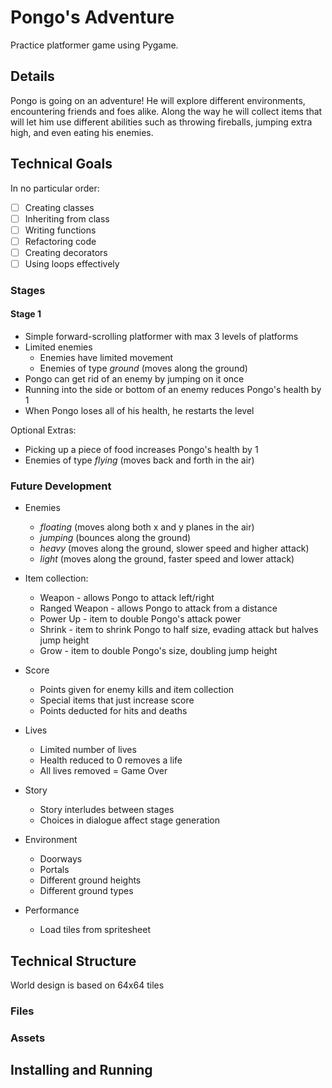 # Pongo's Adventure

Practice platformer game using Pygame.

## Details

Pongo is going on an adventure! He will explore different environments, encountering friends and foes alike. Along the way he will collect items that will let him use different abilities such as throwing fireballs, jumping extra high, and even eating his enemies.

## Technical Goals

In no particular order:
- [ ] Creating classes
- [ ] Inheriting from class
- [ ] Writing functions
- [ ] Refactoring code
- [ ] Creating decorators
- [ ] Using loops effectively

### Stages

#### Stage 1

- Simple forward-scrolling platformer with max 3 levels of platforms
- Limited enemies
    - Enemies have limited movement
    - Enemies of type *ground* (moves along the ground)
- Pongo can get rid of an enemy by jumping on it once
- Running into the side or bottom of an enemy reduces Pongo's health by 1
- When Pongo loses all of his health, he restarts the level

Optional Extras:
- Picking up a piece of food increases Pongo's health by 1
- Enemies of type *flying* (moves back and forth in the air)


### Future Development

- Enemies
    - *floating* (moves along both x and y planes in the air)
    - *jumping* (bounces along the ground)
    - *heavy* (moves along the ground, slower speed and higher attack)
    - *light* (moves along the ground, faster speed and lower attack)
- Item collection: 
    - Weapon - allows Pongo to attack left/right
    - Ranged Weapon - allows Pongo to attack from a distance
    - Power Up - item to double Pongo's attack power
    - Shrink - item to shrink Pongo to half size, evading attack but halves jump height
    - Grow - item to double Pongo's size, doubling jump height
- Score
    - Points given for enemy kills and item collection
    - Special items that just increase score
    - Points deducted for hits and deaths
- Lives
    - Limited number of lives
    - Health reduced to 0 removes a life
    - All lives removed = Game Over
- Story 
    - Story interludes between stages
    - Choices in dialogue affect stage generation
- Environment
    - Doorways
    - Portals
    - Different ground heights
    - Different ground types

- Performance
    - Load tiles from spritesheet


## Technical Structure

World design is based on 64x64 tiles

### Files


### Assets


## Installing and Running




